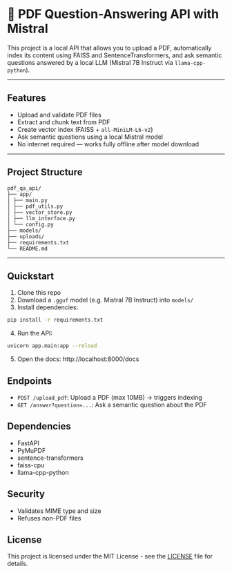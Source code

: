 # 🧠 PDF Question-Answering API with Mistral

This project is a local API that allows you to upload a PDF, automatically index its content using FAISS and SentenceTransformers, and ask semantic questions answered by a local LLM (Mistral 7B Instruct via `llama-cpp-python`).

---

## Features

- Upload and validate PDF files
- Extract and chunk text from PDF
- Create vector index (FAISS + `all-MiniLM-L6-v2`)
- Ask semantic questions using a local Mistral model
- No internet required — works fully offline after model download

---

## Project Structure

```
pdf_qa_api/
├── app/
│ ├── main.py
│ ├── pdf_utils.py
│ ├── vector_store.py
│ ├── llm_interface.py
│ └── config.py
├── models/
├── uploads/
├── requirements.txt
└── README.md
```

---

## Quickstart

1. Clone this repo
2. Download a `.gguf` model (e.g. Mistral 7B Instruct) into `models/`
3. Install dependencies:
```bash
pip install -r requirements.txt
```

4. Run the API:
```bash
uvicorn app.main:app --reload
```

5. Open the docs: http://localhost:8000/docs

## Endpoints

- `POST /upload_pdf`: Upload a PDF (max 10MB) → triggers indexing
- `GET /answer?question=...`: Ask a semantic question about the PDF

## Dependencies

- FastAPI
- PyMuPDF
- sentence-transformers
- faiss-cpu
- llama-cpp-python


## Security

- Validates MIME type and size
- Refuses non-PDF files


## License

This project is licensed under the MIT License - see the [LICENSE](LICENSE) file for details.
